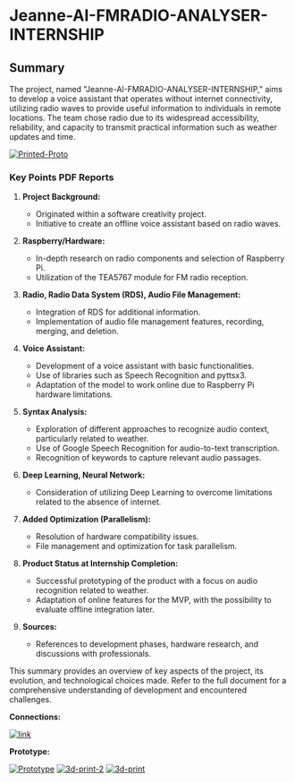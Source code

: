 # Jeanne-AI-FMRADIO-ANALYSER-INTERNSHIP

## Summary

The project, named "Jeanne-AI-FMRADIO-ANALYSER-INTERNSHIP," aims to develop a voice assistant that operates without internet connectivity, utilizing radio waves to provide useful information to individuals in remote locations. The team chose radio due to its widespread accessibility, reliability, and capacity to transmit practical information such as weather updates and time.

<a href="https://ibb.co/CM0zRvV"><img src="https://i.ibb.co/z7frqbP/Printed-Proto-v1.png" alt="Printed-Proto" border="0"></a>
### Key Points PDF Reports

1. **Project Background:**
   - Originated within a software creativity project.
   - Initiative to create an offline voice assistant based on radio waves.

2. **Raspberry/Hardware:**
   - In-depth research on radio components and selection of Raspberry Pi.
   - Utilization of the TEA5767 module for FM radio reception.

3. **Radio, Radio Data System (RDS), Audio File Management:**
   - Integration of RDS for additional information.
   - Implementation of audio file management features, recording, merging, and deletion.

4. **Voice Assistant:**
   - Development of a voice assistant with basic functionalities.
   - Use of libraries such as Speech Recognition and pyttsx3.
   - Adaptation of the model to work online due to Raspberry Pi hardware limitations.

5. **Syntax Analysis:**
   - Exploration of different approaches to recognize audio context, particularly related to weather.
   - Use of Google Speech Recognition for audio-to-text transcription.
   - Recognition of keywords to capture relevant audio passages.

6. **Deep Learning, Neural Network:**
   - Consideration of utilizing Deep Learning to overcome limitations related to the absence of internet.

7. **Added Optimization (Parallelism):**
   - Resolution of hardware compatibility issues.
   - File management and optimization for task parallelism.

8. **Product Status at Internship Completion:**
   - Successful prototyping of the product with a focus on audio recognition related to weather.
   - Adaptation of online features for the MVP, with the possibility to evaluate offline integration later.

9. **Sources:**
   - References to development phases, hardware research, and discussions with professionals.

This summary provides an overview of key aspects of the project, its evolution, and technological choices made. Refer to the full document for a comprehensive understanding of development and encountered challenges.

**Connections:**

<a href="https://ibb.co/z6zcMvr"><img src="https://i.ibb.co/5KPD0H6/link.png" alt="link"></a>

**Prototype:**

<a href="https://imgbb.com/"><img src="https://i.ibb.co/Nr02RQj/Prototype.png" alt="Prototype"></a>
<a href="https://ibb.co/6vyfnqZ"><img src="https://i.ibb.co/SQ69sZx/3d-print-2.png" alt="3d-print-2"></a>
<a href="https://ibb.co/58zWp0z"><img src="https://i.ibb.co/DC6DcJ6/3d-print.png" alt="3d-print"></a>
